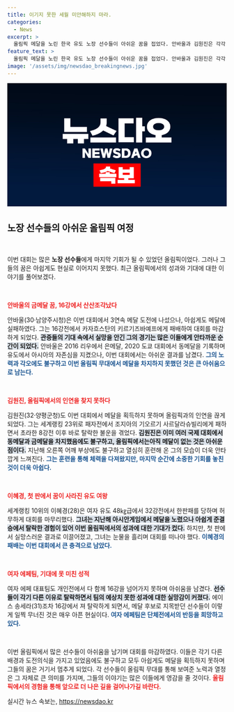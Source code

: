 ```yaml
---
title: 이기지 못한 세월 미안해하지 마라.
categories:
  - News
excerpt: >
  올림픽 메달을 노린 한국 유도 노장 선수들이 아쉬운 꿈을 접었다. 안바울과 김원진은 각각 16강전에서 탈락, 메달 없이 대회를 마감하며 은퇴를 준비하는 상황. 이들의 눈물겨운 마지막 도전이 팬들에게 큰 감동을 주었다.
feature_text: >
  올림픽 메달을 노린 한국 유도 노장 선수들이 아쉬운 꿈을 접었다. 안바울과 김원진은 각각 16강전에서 탈락, 메달 없이 대회를 마감하며 은퇴를 준비하는 상황. 이들의 눈물겨운 마지막 도전이 팬들에게 큰 감동을 주었다.
image: '/assets/img/newsdao_breakingnews.jpg'
---
```


<p><img src="/assets/img/newsdao_breakingnews.jpg" alt="ontimetimes 속보" /></p>

<h2 data-ke-size="size26">노장 선수들의 아쉬운 올림픽 여정</h2>

<p data-ke-size="size16">&nbsp;</p>

<p>이번 대회는 많은 <b>노장 선수들</b>에게 마지막 기회가 될 수 있었던 올림픽이었다. 그러나 그들의 꿈은 아쉽게도 현실로 이어지지 못했다. 최근 올림픽에서의 성과와 기대에 대한 이야기를 풀어보겠다.</p>

<p data-ke-size="size16">&nbsp;</p>

<p><b><span style="color: #ee2323;">안바울의 금메달 꿈, 16강에서 산산조각났다</span></b></p>

<p>안바울(30·남양주시청)은 이번 대회에서 3연속 메달 도전에 나섰으나, 아쉽게도 메달에 실패하였다. 그는 16강전에서 카자흐스탄의 키르기즈바예프에게 패배하여 대회를 마감하게 되었다. <b><span style="background-color: #21538527;">관중들의 기대 속에서 실망을 안긴 그의 경기는 많은 이들에게 안타까운 순간이 되었다.</span></b> 안바울은 2016 리우에서 은메달, 2020 도쿄 대회에서 동메달을 기록하며 유도에서 아시아의 자존심을 지켰으나, 이번 대회에서는 아쉬운 결과를 남겼다. <b><span style="color: #1a5490;">그의 노력과 각오에도 불구하고 이번 올림픽 무대에서 메달을 차지하지 못했던 것은 큰 아쉬움으로 남는다.</span></b></p>

<p data-ke-size="size16">&nbsp;</p>

<p><b><span style="color: #ee2323;">김원진, 올림픽에서의 인연을 찾지 못하다</span></b></p>

<p>김원진(32·양평군청)도 이번 대회에서 메달을 획득하지 못하며 올림픽과의 인연을 끊게 되었다. 그는 세계랭킹 23위로 패자전에서 조지아의 기오르기 사르달라슈빌리에게 패하면서 초라한 8강전 이후 바로 탈락한 불운을 겪었다. <b><span style="background-color: #21538527;">김원진은 이미 여러 국제 대회에서 동메달과 금메달을 차지했음에도 불구하고, 올림픽에서는아직 메달이 없는 것은 아쉬운 점이다.</span></b> 지난해 오른쪽 어깨 부상에도 불구하고 열심히 훈련해 온 그의 모습이 더욱 안타깝게 느껴진다. <b><span style="color: #1a5490;">그는 훈련을 통해 체력을 다져왔지만, 마지막 순간에 소중한 기회를 놓친 것이 더욱 아쉽다.</span></b></p>

<p data-ke-size="size16">&nbsp;</p>

<p><b><span style="color: #ee2323;">이혜경, 첫 판에서 꿈이 사라진 유도 여왕</span></b></p>

<p>세계랭킹 10위의 이혜경(28)은 여자 유도 48㎏급에서 32강전에서 한판패를 당하며 허무하게 대회를 마무리했다. <b><span style="background-color: #21538527;">그녀는 지난해 아시안게임에서 메달을 노렸으나 아쉽게 준결승에서 탈락한 경험이 있어 이번 올림픽에서의 성과에 대한 기대가 컸다.</span></b> 하지만, 첫 판에서 실망스러운 결과로 이끌어졌고, 그녀는 눈물을 흘리며 대회를 떠나야 했다. <b><span style="color: #1a5490;">이혜경의 패배는 이번 대회에서 큰 충격으로 남았다.</span></b></p>

<p data-ke-size="size16">&nbsp;</p>

<p><b><span style="color: #ee2323;">여자 에페팀, 기대에 못 미친 성적</span></b></p>

<p>여자 에페 대표팀도 개인전에서 다 함께 16강을 넘어가지 못하며 아쉬움을 남겼다. <b><span style="background-color: #21538527;">선수들이 각기 다른 이유로 탈락하면서 팀의 예상치 못한 성과에 대한 실망감이 커졌다.</span></b> 에이스 송세라(31)조차 16강에서 져 탈락하게 되면서, 메달 후보로 지목받던 선수들이 이렇게 일찍 무너진 것은 매우 아픈 현실이다. <b><span style="color: #1a5490;">여자 에페팀은 단체전에서의 반등을 희망하고 있다.</span></b></p>

<p data-ke-size="size16">&nbsp;</p>

<p>이번 올림픽에서 많은 선수들이 아쉬움을 남기며 대회를 마감하였다. 이들은 각기 다른 배경과 도전의식을 가지고 있었음에도 불구하고 모두 아쉽게도 메달을 획득하지 못하며 그들의 꿈은 거기서 멈추게 되었다. 각 선수들이 올림픽 무대를 통해 보여준 노력과 열정은 그 자체로 큰 의미를 가지며, 그들의 이야기는 많은 이들에게 영감을 줄 것이다. <b><span style="color: #ee2323;">올림픽에서의 경험을 통해 앞으로 더 나은 길을 걸어나가길 바란다.</span></b></p>
실시간 뉴스 속보는, <a href="https://newsdao.kr" rel="dofollow">https://newsdao.kr</a>


